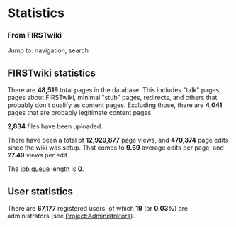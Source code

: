

# Statistics

### From FIRSTwiki

Jump to: navigation, search

## FIRSTwiki statistics

There are **48,519** total pages in the database. This includes "talk" pages,
pages about FIRSTwiki, minimal "stub" pages, redirects, and others that
probably don't qualify as content pages. Excluding those, there are **4,041**
pages that are probably legitimate content pages.

**2,834** files have been uploaded. 

There have been a total of **12,929,877** page views, and **470,374** page
edits since the wiki was setup. That comes to **9.69** average edits per page,
and **27.49** views per edit.

The [job queue](http://meta.wikimedia.org/wiki/Help:Job_queue
"http://meta.wikimedia.org/wiki/Help:Job_queue" ) length is **0**.

## User statistics

There are **67,177** registered users, of which **19** (or **0.03%**) are
administrators (see
[Project:Administrators](FIRSTwiki:Administrators
"FIRSTwiki:Administrators" )).

